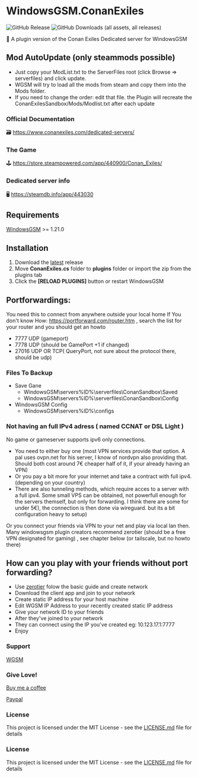 ﻿# WindowsGSM.ConanExiles
![GitHub Release](https://img.shields.io/github/v/release/Soulflare3/WindowsGSM.ConanExiles)
![GitHub Downloads (all assets, all releases)](https://img.shields.io/github/downloads/Soulflare3/WindowsGSM.ConanExiles/total)

🧩 A plugin version of the Conan Exiles Dedicated server for WindowsGSM

## Mod AutoUpdate (only steammods possible)
- Just copy your ModList.txt to the ServerFiles root (click Browse => serverfiles) and click update.
- WGSM will try to load all the mods from steam and copy them into the Mods folder.
- If you need to change the order: edit that file. the Plugin will recreate the ConanExilesSandbox/Mods/Modlist.txt after each update

### Official Documentation
🗃️ https://www.conanexiles.com/dedicated-servers/

### The Game
🕹️ https://store.steampowered.com/app/440900/Conan_Exiles/

### Dedicated server info
🖥️ https://steamdb.info/app/443030

## Requirements
[WindowsGSM](https://github.com/WindowsGSM/WindowsGSM) >= 1.21.0

## Installation
1. Download the [latest](https://github.com/Soulflare3/WindowsGSM.ConanExiles/releases/latest) release
1. Move **ConanExiles.cs** folder to **plugins** folder or import the zip from the plugins tab
1. Click the **[RELOAD PLUGINS]** button or restart WindowsGSM

## Portforwardings:
You need this to connect from anywhere outside your local home
If You don't know How: https://portforward.com/router.htm , search the list for your router and you should get an howto
- 7777 UDP (gameport)
- 7778 UDP (should be GamePort +1 if changed)
- 27016 UDP OR TCP( QueryPort, not sure about the protocol there, should be udp)


### Files To Backup
- Save Gane
  - WindowsGSM\servers\%ID%\serverfiles\ConanSandbox\Saved
  - WindowsGSM\servers\%ID%\serverfiles\ConanSandbox\Config
- WindowsGSM Config
  - WindowsGSM\servers\%ID%\configs

### Not having an full IPv4 adress ( named CCNAT or DSL Light )
No game or gameserver supports ipv6 only connections. 
- You need to either buy one (most VPN services provide that option. A pal uses ovpn.net for his server, I know of nordvpn also providing that. Should both cost around 7€ cheaper half of it, if your already having an VPN)
- Or you pay a bit more for your internet and take a contract with full ipv4. (depending on your country)
- There are also tunneling methods, which require acces to a server with a full ipv4. Some small VPS can be obtained, not powerfull enough for the servers themself, but only for forwarding. I think there are some for under 5€), the connection is then done via wireguard. but its a bit configuration heavy to setup) 

Or you connect your friends via VPN to your net and play via local lan then.
Many windowsgsm plugin creators recommend zerotier (should be a free VPN designated for gaming) , see chapter below (or tailscale, but no howto there)

## How can you play with your friends without port forwarding?
- Use [zerotier](https://www.zerotier.com/) folow the basic guide and create network
- Download the client app and join to your network
- Create static IP address for your host machine
- Edit WGSM IP Address to your recently created static IP address
- Give your network ID to your friends
- After they've joined to your network
- They can connect using the IP you've created eg: 10.123.17.1:7777
- Enjoy

### Support
[WGSM](https://discord.com/channels/590590698907107340/645730252672335893)

### Give Love!
[Buy me a coffee](https://ko-fi.com/raziel7893)

[Paypal](https://paypal.me/raziel7893)

### License
This project is licensed under the MIT License - see the <a href="https://github.com/raziel7893/WindowsGSM.Smalland/blob/main/LICENSE">LICENSE.md</a> file for details

### License
This project is licensed under the MIT License - see the [LICENSE.md](https://github.com/Soulflare3/WindowsGSM.ConanExiles/blob/master/LICENSE) file for details
